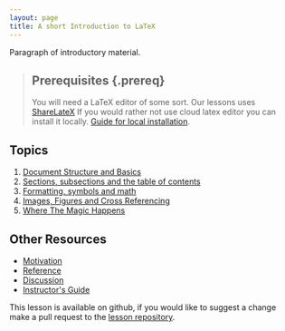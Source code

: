 ```yaml
---
layout: page
title: A short Introduction to LaTeX
---
```

Paragraph of introductory material.

> ## Prerequisites {.prereq}
>
> You will need a LaTeX editor of some sort.  Our lessons uses
> [ShareLateX](https://www.sharelatex.com/)  If you would rather not use 
> cloud latex editor you can install it locally.  [Guide for local 
> installation](http://latex-project.org/ftp.html). 

## Topics

1.  [Document Structure and Basics](01-one.html)
2.  [Sections, subsections and the table of contents](02-two.html)
3.  [Formatting, symbols and math](03-three.html)
4.  [Images, Figures and Cross Referencing](04-four.html)
5.  [Where The Magic Happens](05-five.html)

## Other Resources

*   [Motivation](motivation.html)
*   [Reference](reference.html)
*   [Discussion](discussion.html)
*   [Instructor's Guide](instructors.html)

This lesson is available on github, if you would like to suggest a change
make a pull request to the [lesson repository](https://github.com/andre.geldenhuis/Latex-Short).
